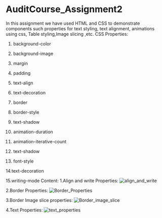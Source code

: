 # AuditCourse_Assignment2
In this assignment we have used HTML and CSS to demonstrate components such  properties for text styling, text alignment, animations using css, Table styling,Image slicing ,etc.
CSS Properties:
1. background-color

2. background-image

3. margin

4. padding

5. text-align

6. text-decoration

7. border

8. border-style

9. text-shadow

10. animation-duration

11. animation-iterative-count

12. text-shadow

13. font-style

14.text-decoration

15.writing-mode
Content:
1.Align and write Properties:
![align_and_write](https://user-images.githubusercontent.com/55869458/130051913-edcaffd7-5dff-42b1-bc69-f9323d9203a9.PNG)

2.Border Properties:
![Border_Properties](https://user-images.githubusercontent.com/55869458/130052115-6244df62-ed48-4b01-abd1-8f7d37e45d08.PNG)

3.Border Image slice properties:
![Border_image_slice](https://user-images.githubusercontent.com/55869458/130052166-3944a461-4b0c-4c14-ad93-473a4f199f92.PNG)

4.Text Properties:
![text_properties](https://user-images.githubusercontent.com/55869458/130052220-079960cb-43df-465a-aac3-0999b649d451.PNG)
